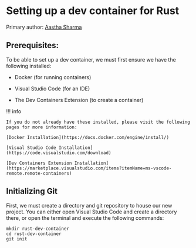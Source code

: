 # Setting up a dev container for Rust

Primary author: [Aastha Sharma](https://github.com/aasthasharm)
## Prerequisites:
To be able to set up a dev container, we must first ensure we have the following installed:

* Docker (for running containers)

* Visual Studio Code (for an IDE)

* The Dev Containers Extension (to create a container)

!!! info

    If you do not already have these installed, please visit the following pages for more information:

    [Docker Installation](https://docs.docker.com/engine/install/)
    
    [Visual Studio Code Installation](https://code.visualstudio.com/download)
    
    [Dev Containers Extension Installation](https://marketplace.visualstudio.com/items?itemName=ms-vscode-remote.remote-containers)

## Initializing Git
First, we must create a directory and git repository to house our new project. You can either open Visual Studio Code and create a directory there, or open the terminal and execute the following commands:

```
mkdir rust-dev-container 
cd rust-dev-container
git init
```

